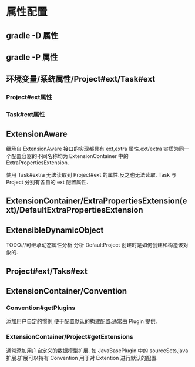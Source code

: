 # 属性配置

## gradle -D 属性

## gradle -P 属性

## 环境变量/系统属性/Project#ext/Task#ext

### Project#ext属性

### Task#ext属性

## ExtensionAware

继承自 ExtensionAware 接口的实现都具有 ext,extra 属性.ext/extra 实质为同一个配置容器的不同名称均为 ExtensionContainer 中的 ExtraPropertiesExtension.

使用 Task#extra 无法读取到 Project#ext 的属性.反之也无法读取. Task 与 Project 分别有各自的 ext 配置属性.

## ExtensionContainer/ExtraPropertiesExtension(ext)/DefaultExtraPropertiesExtension

## ExtensibleDynamicObject

TODO://可继承动态属性分析 分析 DefaultProject 创建时是如何创建和构造该对象的.

## Project#ext/Taks#ext

## ExtensionContainer/Convention

### Convention#getPlugins

添加用户自定的惯例,便于配置默认的构建配置.通常由 Plugin 提供.

### ExtensionContainer/Project#getExtensions

通常添加用户自定义的数据模型扩展. 如 JavaBasePlugin 中的 sourceSets,java 扩展.扩展可以持有 Convention 用于对 Extention 进行默认的配置.
